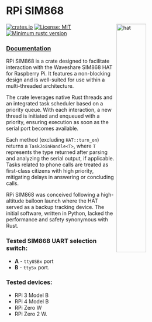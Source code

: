 # RPi SIM868

<img align="right" style="width:40%;" src="https://github.com/j-kowal/rpi-sim868/assets/23199671/6671900e-0038-42e0-84d9-8a0091c00d39" alt="hat"/>

[![crates.io](https://img.shields.io/crates/v/rpi_sim868)](https://crates.io/crates/rpi_sim868)
[![License: MIT](https://img.shields.io/badge/License-MIT-yellow.svg)](LICENSE)
[![Minimum rustc version](https://img.shields.io/badge/rustc-v1.56.0-blue.svg)](https://blog.rust-lang.org/2021/10/21/Rust-1.56.0.html)

### [Documentation](https://docs.rs/rpi_sim868)

RPi SIM868 is a crate designed to facilitate interaction with the Waveshare SIM868 HAT for Raspberry Pi. It features a non-blocking design and is well-suited for use within a multi-threaded architecture. 

The crate leverages native Rust threads and an integrated task scheduler based on a priority queue. With each interaction, a new thread is initiated and enqueued with a priority, ensuring execution as soon as the serial port becomes available. 

Each method (excluding `HAT::turn_on`) returns a `TaskJoinHandle<T>`, where `T` represents the type returned after parsing and analyzing the serial output, if applicable. Tasks related to phone calls are treated as first-class citizens with high priority, mitigating delays in answering or concluding calls.

RPi SIM868 was conceived following a high-altitude balloon launch where the HAT served as a backup tracking device. The initial software, written in Python, lacked the performance and safety synonymous with Rust.

### Tested SIM868 UART selection switch: 
- **A** - `ttyUSBx` port 
- **B** - `ttySx` port.

### Tested devices: 
- RPi 3 Model B
- RPi 4 Model B 
- RPi Zero W
- RPi Zero 2 W.
